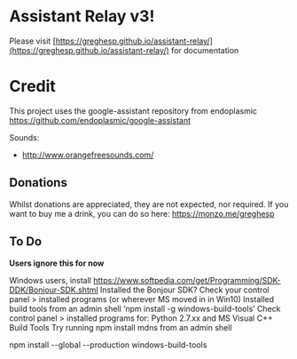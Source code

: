 # Assistant Relay v3!

Please visit [https://greghesp.github.io/assistant-relay/](https://greghesp.github.io/assistant-relay/) for documentation

# Credit
This project uses the google-assistant repository from endoplasmic
https://github.com/endoplasmic/google-assistant

Sounds:
- http://www.orangefreesounds.com/

## Donations
Whilst donations are appreciated, they are not expected, nor required.  If you want to buy me a drink, you can do so here:
https://monzo.me/greghesp


## To Do

**Users ignore this for now**

Windows users, install https://www.softpedia.com/get/Programming/SDK-DDK/Bonjour-SDK.shtml
Installed the Bonjour SDK? Check your control panel > installed programs (or wherever MS moved in in Win10)
Installed build tools from an admin shell ‘npm install -g windows-build-tools’
Check control panel > installed programs for: Python 2.7.xx and MS Visual C++ Build Tools
Try running npm install mdns from an admin shell

npm install --global --production windows-build-tools